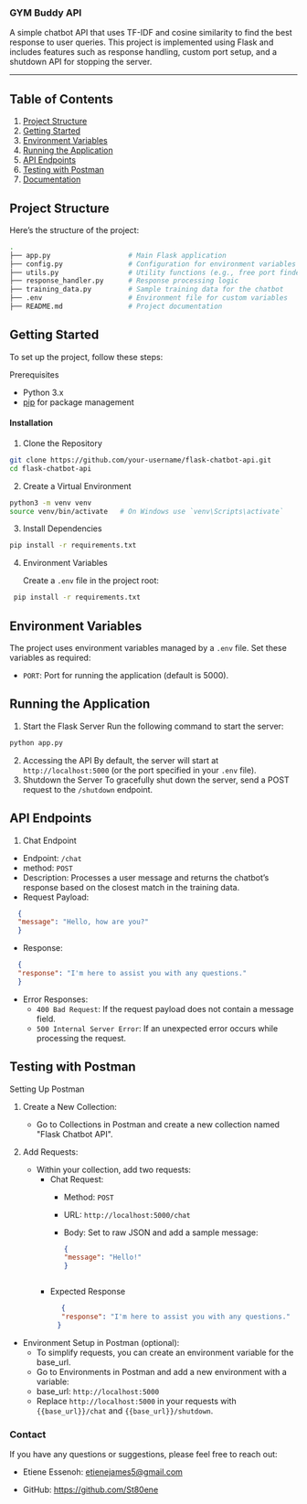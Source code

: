### GYM Buddy API

A simple chatbot API that uses TF-IDF and cosine similarity to find the best response to user
queries. This project is implemented using Flask and includes features such as response handling,
custom port setup, and a shutdown API for stopping the server.


---
## Table of Contents
1. [Project Structure](#project-structure)
2. [Getting Started](#getting-started)
3. [Environment Variables](#environment-variables)
4. [Running the Application](#running-the-application)
5. [API Endpoints](#api-endpoints)
6. [Testing with Postman](#testing-with-postman)
7. [Documentation](https://documenter.postman.com/preview/11145480-72e90be0-85e6-40d0-89b1-122465119322?environment=&versionTag=latest&apiName=CURRENT&version=latest&documentationLayout=classic-double-column&documentationTheme=light&logo=https%3A%2F%2Fres.cloudinary.com%2Fpostman%2Fimage%2Fupload%2Ft_team_logo%2Fv1%2Fteam%2Fanonymous_team&logoDark=https%3A%2F%2Fres.cloudinary.com%2Fpostman%2Fimage%2Fupload%2Ft_team_logo%2Fv1%2Fteam%2Fanonymous_team&right-sidebar=303030&top-bar=FFFFFF&highlight=FF6C37&right-sidebar-dark=303030&top-bar-dark=212121&highlight-dark=FF6C37)


## Project Structure

Here’s the structure of the project:

```bash
.
├── app.py                   # Main Flask application
├── config.py                # Configuration for environment variables
├── utils.py                 # Utility functions (e.g., free port finder)
├── response_handler.py      # Response processing logic
├── training_data.py         # Sample training data for the chatbot
├── .env                     # Environment file for custom variables
├── README.md                # Project documentation

```
## Getting Started
To set up the project, follow these steps:

Prerequisites
- Python 3.x
- [pip](https://pip.pypa.io/en/stable/) for package management

#### Installation

1. Clone the Repository

  ```bash
  git clone https://github.com/your-username/flask-chatbot-api.git
  cd flask-chatbot-api
  ```
2. Create a Virtual Environment

  ```bash
  python3 -m venv venv
  source venv/bin/activate   # On Windows use `venv\Scripts\activate`
  ```
3. Install Dependencies
  ```bash
  pip install -r requirements.txt
  ```
4. Environment Variables
   
   Create a `.env` file in the project root:
  ```bash
   pip install -r requirements.txt
  ```

## Environment Variables

The project uses environment variables managed by a `.env` file. Set these variables as required:

- `PORT`: Port for running the application (default is 5000).

## Running the Application

1. Start the Flask Server Run the following command to start the server:
   
  ```bash
  python app.py
  ```
2. Accessing the API By default, the server will start at `http://localhost:5000` (or the port specified in your `.env` file).
3. Shutdown the Server To gracefully shut down the server, send a POST request to the `/shutdown` endpoint.

## API Endpoints
1. Chat Endpoint
 - Endpoint: `/chat`
 - method: `POST`
 - Description: Processes a user message and returns the chatbot’s response based on the closest match in the training data.
 - Request Payload:
```json
  {
  "message": "Hello, how are you?"
  }
```

 - Response:
```json
  {
  "response": "I'm here to assist you with any questions."
  }
```
- Error Responses:
  - `400 Bad Request`: If the request payload does not contain a message field.
  - `500 Internal Server Error`: If an unexpected error occurs while processing the request.
 


## Testing with Postman
Setting Up Postman
1. Create a New Collection:
   - Go to Collections in Postman and create a new collection named "Flask Chatbot API".
  
2. Add Requests:
   - Within your collection, add two requests:
      - Chat Request:
         - Method: `POST`
         - URL: `http://localhost:5000/chat`
         - Body: Set to raw JSON and add a sample message:
       
             ```json
             {
           "message": "Hello!"
            }
          ```
      - Expected Response
       ```json
             {
             "response": "I'm here to assist you with any questions."
            }
       ```
       
- Environment Setup in Postman (optional):
  - To simplify requests, you can create an environment variable for the base_url.
  - Go to Environments in Postman and add a new environment with a variable:
  - base_url: `http://localhost:5000`
  - Replace `http://localhost:5000` in your requests with `{{base_url}}/chat` and `{{base_url}}/shutdown`.
       
        
       
### Contact
If you have any questions or suggestions, please feel free to reach out:

- Etiene Essenoh: etienejames5@gmail.com

- GitHub: https://github.com/St80ene
